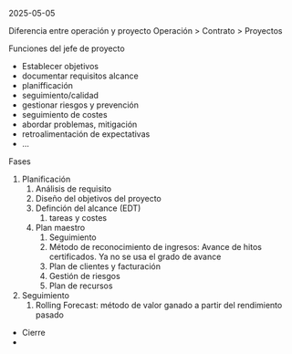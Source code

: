 2025-05-05

Diferencia entre operación y proyecto
Operación > Contrato > Proyectos

Funciones del jefe de proyecto
- Establecer objetivos
- documentar requisitos alcance
- planifficación
- seguimiento/calidad
- gestionar riesgos y prevención
- seguimiento de costes
- abordar problemas, mitigación
- retroalimentación de expectativas
- ...

Fases
1. Planificación
	1. Análisis de requisito
	2. Diseño del objetivos del proyecto
	3. Definción del alcance (EDT)
		1. tareas y costes
	4. Plan maestro
		1. Seguimiento
		2. Método de reconocimiento de ingresos: Avance de hitos certificados. Ya no se usa el grado de avance
		3. Plan de clientes y facturación
		4. Gestión de riesgos
		5. Plan de recursos
2. Seguimiento
	1. Rolling Forecast: método de valor ganado a partir del rendimiento pasado
- Cierre
- 